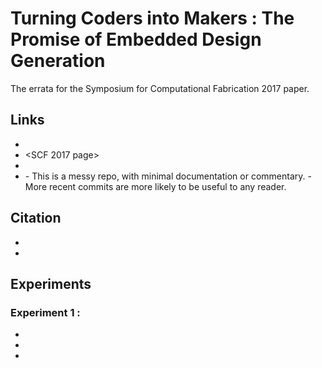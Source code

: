 # Turning Coders into Makers : The Promise of Embedded Design Generation #

The errata for the Symposium for Computational Fabrication 2017 paper.

## Links ##

  - <Paper Direct Link>
  - <SCF 2017 page> 
  - <Presentation when we make it>
  - <Repo commit for the version we used in the paper>
      - This is a messy repo, with minimal documentation or commentary. 
      - More recent commits are more likely to be useful to any reader.

## Citation ##

  - <Bibtex>
  - <ACM format>

## Experiments ##

<Repeat for all experiments>

### Experiment 1 : <Name> ###

  - <Link to file w/ experiment (the run command)> 
  - <Command used in testing>
  - <Generated diagrams> 

